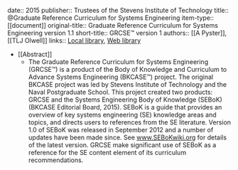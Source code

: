 date:: 2015
publisher:: Trustees of the Stevens Institute of Technology
title:: @Graduate Reference Curriculum for Systems Engineering
item-type:: [[document]]
original-title:: Graduate Reference Curriculum for Systems Engineering version 1.1
short-title:: GRCSE™ version 1
authors:: [[A Pyster]], [[TLJ Olwell]]
links:: [Local library](zotero://select/library/items/2FY4IAQL), [Web library](https://www.zotero.org/users/6520516/items/2FY4IAQL)

- [[Abstract]]
	- The Graduate Reference Curriculum for Systems Engineering (GRCSE™) is a product of the Body of Knowledge and Curriculum to Advance Systems Engineering (BKCASE™) project. The original BKCASE project was led by Stevens Institute of Technology and the Naval Postgraduate School.
	  This project created two products: GRCSE and the Systems Engineering Body of Knowledge (SEBoK) (BKCASE Editorial Board, 2015). SEBoK is a guide that provides an overview of key systems engineering (SE) knowledge areas and topics, and directs users to references from the SE literature. Version 1.0 of SEBoK was released in September 2012 and a number of updates have been made since. See www.SEBoKwiki.org for details of the latest version. GRCSE make significant use of SEBoK as a reference for the SE content element of its curriculum recommendations.